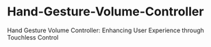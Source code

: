 # Hand-Gesture-Volume-Controller
Hand Gesture Volume Controller: Enhancing User Experience through Touchless Control
